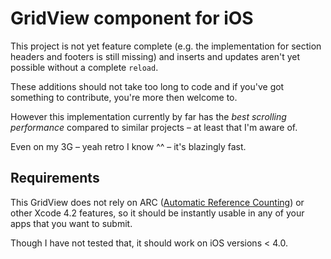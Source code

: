 GridView component for iOS
===


This project is not yet feature complete (e.g. the implementation for section headers and footers is still missing) and inserts and updates aren't yet possible without a complete `reload`.

These additions should not take too long to code and if you've got something to contribute, you're more then welcome to.

However this implementation currently by far has the _best scrolling performance_ compared to similar projects – at least that I'm aware of.

Even on my 3G – yeah retro I know ^^ – it's blazingly fast.


Requirements
---

This GridView does not rely on ARC ([Automatic Reference Counting](http://clang.llvm.org/docs/AutomaticReferenceCounting.html)) or other Xcode 4.2 features, so it should be instantly usable in any of your apps that you want to submit.

Though I have not tested that, it should work on iOS versions < 4.0.
